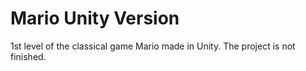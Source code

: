 # Mario Unity Version


1st level of the classical game Mario made in Unity. The project is not finished.
